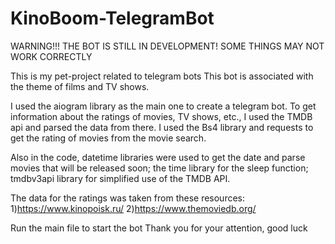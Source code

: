 # KinoBoom-TelegramBot
WARNING!!! THE BOT IS STILL IN DEVELOPMENT! SOME THINGS MAY NOT WORK CORRECTLY

This is my pet-project related to telegram bots
This bot is associated with the theme of films and TV shows.

I used the aiogram library as the main one to create a telegram bot.
To get information about the ratings of movies, TV shows, etc., I used the TMDB api and parsed the data from there.
I used the Bs4 library and requests to get the rating of movies from the movie search.

Also in the code, datetime libraries were used to get the date and parse movies that will be released soon; the time library for the sleep function; tmdbv3api library for simplified use of the TMDB API.

The data for the ratings was taken from these resources:
1)https://www.kinopoisk.ru/
2)https://www.themoviedb.org/


Run the main file to start the bot
Thank you for your attention, good luck
